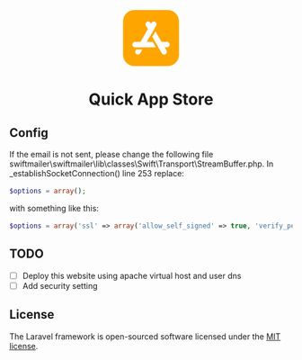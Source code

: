 <p align="center"><img  style="height: 100px; width: 100px; align-self: center;" src="public/images/logo.png"></p>

<h1 align="center">Quick App Store</h1>

## Config

If the email is not sent, please change the following file
swiftmailer\swiftmailer\lib\classes\Swift\Transport\StreamBuffer.php. In _establishSocketConnection() line 253 replace:

```php
$options = array();
```

with something like this:

```php
$options = array('ssl' => array('allow_self_signed' => true, 'verify_peer' => false));
```

## TODO

- [ ] Deploy this website using apache virtual host and user dns
- [ ] Add security setting

## License

The Laravel framework is open-sourced software licensed under the [MIT license](http://opensource.org/licenses/MIT).
